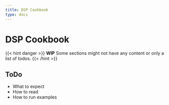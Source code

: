 ```yaml
---
title: DSP Cookbook
type: docs
---
```


# DSP Cookbook

{{< hint danger >}}
**WIP**
Some sections might not have any content or only a list of todos.
{{< /hint >}}

## ToDo

- What to expect
- How to read
- How to run examples
